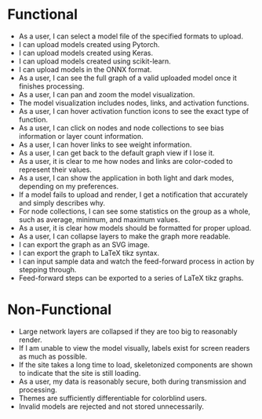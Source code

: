 # Functional
- As a user, I can select a model file of the specified formats to upload.
- I can upload models created using Pytorch.
- I can upload models created using Keras.
- I can upload models created using scikit-learn.
- I can upload models in the ONNX format.
- As a user, I can see the full graph of a valid uploaded model once it finishes processing.
- As a user, I can pan and zoom the model visualization.
- The model visualization includes nodes, links, and activation functions.
- As a user, I can hover activation function icons to see the exact type of function.
- As a user, I can click on nodes and node collections to see bias information or layer count information.
- As a user, I can hover links to see weight information.
- As a user, I can get back to the default graph view if I lose it.
- As a user, it is clear to me how nodes and links are color-coded to represent their values.
- As a user, I can show the application in both light and dark modes, depending on my preferences.
- If a model fails to upload and render, I get a notification that accurately and simply describes why.
- For node collections, I can see some statistics on the group as a whole, such as average, minimum, and maximum values.
- As a user, it is clear how models should be formatted for proper upload.
- As a user, I can collapse layers to make the graph more readable.
- I can export the graph as an SVG image.
- I can export the graph to LaTeX tikz syntax.
- I can input sample data and watch the feed-forward process in action by stepping through.
- Feed-forward steps can be exported to a series of LaTeX tikz graphs.

# Non-Functional
- Large network layers are collapsed if they are too big to reasonably render.
- If I am unable to view the model visually, labels exist for screen readers as much as possible.
- If the site takes a long time to load, skeletonized components are shown to indicate that the site is still loading.
- As a user, my data is reasonably secure, both during transmission and processing.
- Themes are sufficiently differentiable for colorblind users.
- Invalid models are rejected and not stored unnecessarily.
